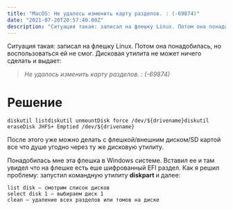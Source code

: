 ```yaml
---
title: "MacOS: Не удалось изменить карту разделов. : (-69874)"
date: "2021-07-20T20:57:40.00Z"
description: "Ситуация такая: записал на флешку Linux. Потом она понадобилась, но воспользоваться ей не смог. Дисковая утилита не может ничего"
---
```


<p>Ситуация такая: записал на флешку Linux. Потом она понадобилась, но воспользоваться ей не смог. Дисковая утилита не может ничего сделать и выдает:</p><blockquote><em><em>Не удалось изменить карту разделов. : (-69874)</em></em></blockquote><h1 id="-">Решение</h1><pre><code class="language-bash">diskutil listdiskutil unmountDisk force /dev/${drivename}diskutil eraseDisk JHFS+ Emptied /dev/${drivename}</code></pre><p>После этого уже можно делать с флешкой/внешним диском/SD картой все что душе угодно через ту же дисковую утилиту.</p><p>Понадобилась мне эта флешка в Windows системе. Вставил ее и там увидел что на флешке есть еше шифрованный EFI раздел. Как я решил проблему: запустил командную утилиту <strong><strong>diskpart </strong></strong>и далее:</p><pre><code class="language-bash">list disk — смотрим список дисков
select disk 1 — выбираем диск 1
clean — удаление всех разделов или томов на диске</code></pre>

